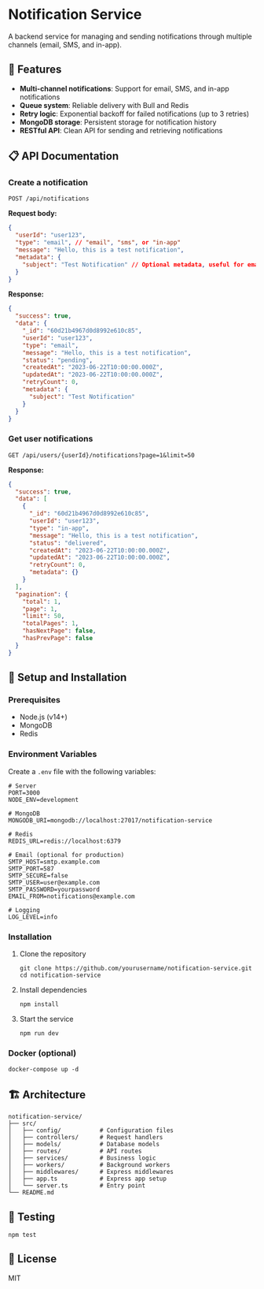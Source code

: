 
# Notification Service

A backend service for managing and sending notifications through multiple channels (email, SMS, and in-app).

## 🚀 Features

- **Multi-channel notifications**: Support for email, SMS, and in-app notifications
- **Queue system**: Reliable delivery with Bull and Redis
- **Retry logic**: Exponential backoff for failed notifications (up to 3 retries)
- **MongoDB storage**: Persistent storage for notification history
- **RESTful API**: Clean API for sending and retrieving notifications

## 📋 API Documentation

### Create a notification

```
POST /api/notifications
```

**Request body:**

```json
{
  "userId": "user123",
  "type": "email", // "email", "sms", or "in-app"
  "message": "Hello, this is a test notification",
  "metadata": {
    "subject": "Test Notification" // Optional metadata, useful for emails
  }
}
```

**Response:**

```json
{
  "success": true,
  "data": {
    "_id": "60d21b4967d0d8992e610c85",
    "userId": "user123",
    "type": "email",
    "message": "Hello, this is a test notification",
    "status": "pending",
    "createdAt": "2023-06-22T10:00:00.000Z",
    "updatedAt": "2023-06-22T10:00:00.000Z",
    "retryCount": 0,
    "metadata": {
      "subject": "Test Notification"
    }
  }
}
```

### Get user notifications

```
GET /api/users/{userId}/notifications?page=1&limit=50
```

**Response:**

```json
{
  "success": true,
  "data": [
    {
      "_id": "60d21b4967d0d8992e610c85",
      "userId": "user123",
      "type": "in-app",
      "message": "Hello, this is a test notification",
      "status": "delivered",
      "createdAt": "2023-06-22T10:00:00.000Z",
      "updatedAt": "2023-06-22T10:00:00.000Z",
      "retryCount": 0,
      "metadata": {}
    }
  ],
  "pagination": {
    "total": 1,
    "page": 1,
    "limit": 50,
    "totalPages": 1,
    "hasNextPage": false,
    "hasPrevPage": false
  }
}
```

## 🔧 Setup and Installation

### Prerequisites

- Node.js (v14+)
- MongoDB
- Redis

### Environment Variables

Create a `.env` file with the following variables:

```
# Server
PORT=3000
NODE_ENV=development

# MongoDB
MONGODB_URI=mongodb://localhost:27017/notification-service

# Redis
REDIS_URL=redis://localhost:6379

# Email (optional for production)
SMTP_HOST=smtp.example.com
SMTP_PORT=587
SMTP_SECURE=false
SMTP_USER=user@example.com
SMTP_PASSWORD=yourpassword
EMAIL_FROM=notifications@example.com

# Logging
LOG_LEVEL=info
```

### Installation

1. Clone the repository
   ```
   git clone https://github.com/yourusername/notification-service.git
   cd notification-service
   ```

2. Install dependencies
   ```
   npm install
   ```

3. Start the service
   ```
   npm run dev
   ```

### Docker (optional)

```
docker-compose up -d
```

## 🏗️ Architecture

```
notification-service/
├── src/
│   ├── config/           # Configuration files
│   ├── controllers/      # Request handlers
│   ├── models/           # Database models
│   ├── routes/           # API routes
│   ├── services/         # Business logic
│   ├── workers/          # Background workers
│   ├── middlewares/      # Express middlewares
│   ├── app.ts            # Express app setup
│   └── server.ts         # Entry point
└── README.md
```

## 🧪 Testing

```
npm test
```

## 📝 License

MIT

